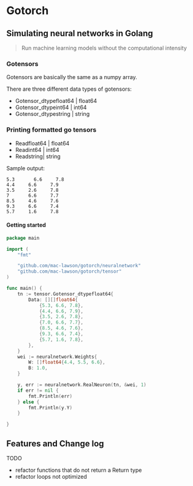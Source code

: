 # Gotorch
## Simulating neural networks in Golang
> Run machine learning models without the computational intensity

### Gotensors
Gotensors are basically the same as a numpy array. 

There are three different data types of gotensors:

- Gotensor_dtypefloat64 | float64
- Gotensor_dtypeint64 | int64
- Gotensor_dtypestring | string

### Printing formatted go tensors

- Readfloat64 | float64
- Readint64 | int64
- Readstring| string

Sample output:

```
5.3       6.6     7.8
4.4     6.6     7.9
3.5     2.6     7.8
7       6.6     7.7
8.5     4.6     7.6
9.3     6.6     7.4
5.7     1.6     7.8
```
#### Getting started
```go
package main

import (
	"fmt"

	"github.com/mac-lawson/gotorch/neuralnetwork"
	"github.com/mac-lawson/gotorch/tensor"
)

func main() {
	tn := tensor.Gotensor_dtypefloat64{
		Data: [][]float64{
			{5.3, 6.6, 7.8},
			{4.4, 6.6, 7.9},
			{3.5, 2.6, 7.8},
			{7.0, 6.6, 7.7},
			{8.5, 4.6, 7.6},
			{9.3, 6.6, 7.4},
			{5.7, 1.6, 7.8},
		},
	}
	wei := neuralnetwork.Weights{
		W: []float64{4.4, 5.5, 6.6},
		B: 1.0,
	}

	y, err := neuralnetwork.RealNeuron(tn, &wei, 1)
	if err != nil {
		fmt.Println(err)
	} else {
		fmt.Println(y.Y)
	}

}

```

## Features and Change log

TODO
- refactor functions that do not return a Return type
- refactor loops not optimized
